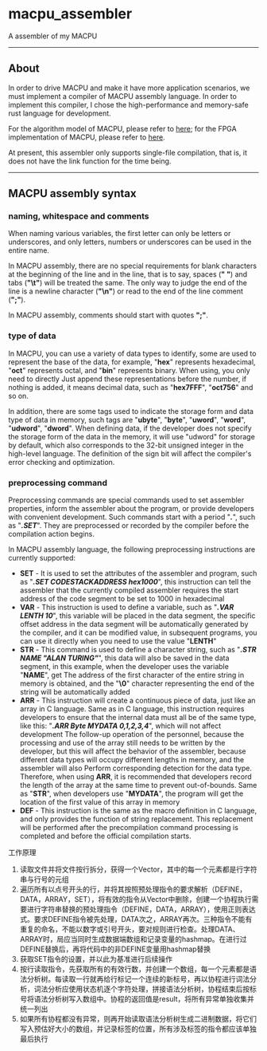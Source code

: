 # macpu_assembler

A assembler of my MACPU

---

## About

In order to drive MACPU and make it have more application scenarios, we must implement a compiler of MACPU assembly language. In order to implement this compiler, I chose the high-performance and memory-safe rust language for development.

For the algorithm model of MACPU, please refer to [here](https://github.com/Abonite/MACPU-model); for the FPGA implementation of MACPU, please refer to [here](https://github.com/Abonite/MACPU-FPGA).

At present, this assembler only supports single-file compilation, that is, it does not have the link function for the time being.

---

## MACPU assembly syntax

### naming, whitespace and comments

When naming various variables, the first letter can only be letters or underscores, and only letters, numbers or underscores can be used in the entire name.

In MACPU assembly, there are no special requirements for blank characters at the beginning of the line and in the line, that is to say, spaces (**" "**) and tabs (**"\t"**) will be treated the same. The only way to judge the end of the line is a newline character (**"\n"**) or read to the end of the line comment (**";"**).

In MACPU assembly, comments should start with quotes **";"**.

### type of data

In MACPU, you can use a variety of data types to identify, some are used to represent the base of the data, for example, "**hex**" represents hexadecimal, "**oct**" represents octal, and "**bin**" represents binary. When using, you only need to directly Just append these representations before the number, if nothing is added, it means decimal data, such as "**hex7FFF**", "**oct756**" and so on.

In addition, there are some tags used to indicate the storage form and data type of data in memory, such tags are "**ubyte**", "**byte**", "**uword**", "**word**", "**udword**", "**dword**". When defining data, if the developer does not specify the storage form of the data in the memory, it will use "udword" for storage by default, which also corresponds to the 32-bit unsigned integer in the high-level language. The definition of the sign bit will affect the compiler's error checking and optimization.

### preprocessing command

Preprocessing commands are special commands used to set assembler properties, inform the assembler about the program, or provide developers with convenient development. Such commands start with a period "***.***", such as "***.SET***". They are preprocessed or recorded by the compiler before the compilation action begins.

In MACPU assembly language, the following preprocessing instructions are currently supported:

- **SET** - It is used to set the attributes of the assembler and program, such as "***.SET CODESTACKADDRESS hex1000***", this instruction can tell the assembler that the currently compiled assembler requires the start address of the code segment to be set to 1000 in hexadecimal
- **VAR** - This instruction is used to define a variable, such as "***.VAR LENTH 10***", this variable will be placed in the data segment, the specific offset address in the data segment will be automatically generated by the compiler, and it can be modified value, in subsequent programs, you can use it directly when you need to use the value "**LENTH**"
- **STR** - This command is used to define a character string, such as "***.STR NAME "ALAN TURING"***", this data will also be saved in the data segment, in this example, when the developer uses the variable "**NAME**", get The address of the first character of the entire string in memory is obtained, and the "**\0**" character representing the end of the string will be automatically added
- **ARR** - This instruction will create a continuous piece of data, just like an array in C language. Same as in C language, this instruction requires developers to ensure that the internal data must all be of the same type, like this: "***.ARR Byte MYDATA 0,1,2,3,4***", which will not affect development The follow-up operation of the personnel, because the processing and use of the array still needs to be written by the developer, but this will affect the behavior of the assembler, because different data types will occupy different lengths in memory, and the assembler will also Perform corresponding detection for the data type. Therefore, when using **ARR**, it is recommended that developers record the length of the array at the same time to prevent out-of-bounds. Same as "**STR**", when developers use "**MYDATA**", the program will get the location of the first value of this array in memory
- **DEF** - This instruction is the same as the macro definition in C language, and only provides the function of string replacement. This replacement will be performed after the precompilation command processing is completed and before the official compilation starts.

工作原理

1. 读取文件并将文件按行拆分，获得一个Vector，其中的每一个元素都是行字符串与行号的元组
2. 遍历所有以点号开头的行，并将其按照预处理指令的要求解析（DEFINE，DATA，ARRAY，SET），将有效的指令从Vector中删除，创建一个协程执行需要进行字符串替换的预处理指令（DEFINE，DATA，ARRAY），使用正则表达式。要求DEFINE指令被先处理，DATA次之，ARRAY再次。三种指令不能有重复的命名，不能以数字或引号开头，要对规则进行检查。处理DATA、ARRAY时，局应当同时生成数据端数组和记录变量的hashmap。在进行过DEFINE替换后，再将代码中的非DEFINE变量用hashmap替换
3. 获取SET指令的设置，并以此为基准进行后续操作
4. 按行读取指令，先获取所有的有效行数，并创建一个数组，每一个元素都是语法分析树。每读取一行就再给行标记一个连续的新标号，再以协程进行词法分析，词法分析应使用状态机逐个字符处理，拼接语法分析树，协程结束后按标号将语法分析树写入数组中。协程的返回值是result，将所有异常单独收集并统一列出
5. 如果所有协程都没有异常，则再开始读取语法分析树生成二进制数据，将它们写入预估好大小的数组，并记录标签的位置，所有涉及标签的指令都应该单独最后执行
